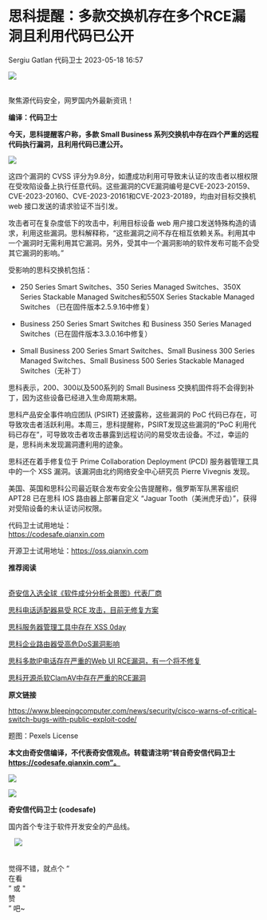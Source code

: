 #  思科提醒：多款交换机存在多个RCE漏洞且利用代码已公开   
Sergiu Gatlan  代码卫士   2023-05-18 16:57  
  
![](https://mmbiz.qpic.cn/mmbiz_gif/Az5ZsrEic9ot90z9etZLlU7OTaPOdibteeibJMMmbwc29aJlDOmUicibIRoLdcuEQjtHQ2qjVtZBt0M5eVbYoQzlHiaw/640?wx_fmt=gif "")  
  
   
聚焦源代码安全，网罗国内外最新资讯！  
  
**编译：代码卫士**  
  
**今天，思科提醒客户称，多款 Small Business 系列交换机中存在四个严重的远程代码执行漏洞，且利用代码已遭公开。**  
  
![](https://mmbiz.qpic.cn/mmbiz_png/oBANLWYScMRHfm8vWJdpibTYFqHIYGKV2XXdT7qxzzGWGws0kGhlFQrZmfunCeJsdxZ73e2z1eCOop9pIypbhPA/640?wx_fmt=png "")  
  
  
这四个漏洞的 CVSS 评分为9.8分，如遭成功利用可导致未认证的攻击者以根权限在受攻陷设备上执行任意代码。这些漏洞的CVE漏洞编号是CVE-2023-20159、CVE-2023-20160、CVE-2023-20161和CVE-2023-20189，均由对目标交换机 web 接口发送的请求验证不当引发。  
  
攻击者可在复杂度低下的攻击中，利用目标设备 web 用户接口发送特殊构造的请求，利用这些漏洞。思科解释称，“这些漏洞之间不存在相互依赖关系。利用其中一个漏洞时无需利用其它漏洞。另外，受其中一个漏洞影响的软件发布可能不会受其它漏洞的影响。”  
  
受影响的思科交换机包括：  
  
- 250 Series Smart Switches、350 Series Managed Switches、350X Series Stackable Managed Switches和550X Series Stackable Managed Switches （已在固件版本2.5.9.16中修复）  
  
- Business 250 Series Smart Switches 和 Business 350 Series Managed Switches（已在固件版本3.3.0.16中修复）  
  
- Small Business 200 Series Smart Switches、Small Business 300 Series Managed Switches、Small Business 500 Series Stackable Managed Switches（无补丁）  
  
  
  
思科表示，200、300以及500系列的 Small Business 交换机固件将不会得到补丁，因为这些设备已经进入生命周期末期。  
  
思科产品安全事件响应团队 (PSIRT) 还披露称，这些漏洞的 PoC 代码已存在，可导致攻击者活跃利用。本周三，思科提醒称，PSIRT发现这些漏洞的“PoC 利用代码已存在”，可导致攻击者攻击暴露到远程访问的易受攻击设备。不过，幸运的是，思科尚未发现漏洞遭利用的迹象。  
  
思科还在着手修复位于 Prime Collaboration Deployment (PCD) 服务器管理工具中的一个 XSS 漏洞。该漏洞由北约网络安全中心研究员 Pierre Vivegnis 发现。  
  
美国、英国和思科公司最近联合发布安全公告提醒称，俄罗斯军队黑客组织 APT28 已在思科 IOS 路由器上部署自定义 “Jaguar Tooth（美洲虎牙齿）”，获得对受陷设备的未认证访问权限。  
  
  
代码卫士试用地址：  
https://codesafe.qianxin.com  
  
开源卫士试用地址：https://oss.qianxin.com  
  
  
  
  
  
  
  
  
  
  
  
  
**推荐阅读**  
  
[](http://mp.weixin.qq.com/s?__biz=MzI2NTg4OTc5Nw==&mid=2247511052&idx=3&sn=fb116392e405ae62e6c339117fffdb59&chksm=ea949d66dde31470758b6ee8f9dbecdb67ef6c0c8af277f26b83b60dbac95748d28db787a4b4&scene=21#wechat_redirect)  
[奇安信入选全球《软件成分分析全景图》代表厂商](http://mp.weixin.qq.com/s?__biz=MzI2NTg4OTc5Nw==&mid=2247515374&idx=1&sn=8b491039bc40f1e5d4e1b29d8c95f9e7&chksm=ea948d84dde30492f8a6c9953f69dbed1f483b6bc9b4480cab641fbc69459d46bab41cdc4859&scene=21#wechat_redirect)  
  
  
[思科电话适配器易受 RCE 攻击，目前无修复方案](http://mp.weixin.qq.com/s?__biz=MzI2NTg4OTc5Nw==&mid=2247516392&idx=2&sn=30f06254fcca6feb3228b78389c85056&chksm=ea94b182dde338944d1c48c872c538f5333e8de4ceb4594aede8579d82c069df184557fca031&scene=21#wechat_redirect)  
  
  
[思科服务器管理工具中存在 XSS 0day](http://mp.weixin.qq.com/s?__biz=MzI2NTg4OTc5Nw==&mid=2247516356&idx=1&sn=3a870e38244c8f43090fe23f54c81fa7&chksm=ea94b1aedde338b8242499091a2cb37dec7924bffa0bde2f1dc62c5d42e10242fb0125850d86&scene=21#wechat_redirect)  
  
  
[思科企业路由器受高危DoS漏洞影响](http://mp.weixin.qq.com/s?__biz=MzI2NTg4OTc5Nw==&mid=2247515885&idx=1&sn=8bd8588f210b0b78430ead9ac6d5eeb1&chksm=ea948f87dde30691621e2aadd60a0a45bf17ed8880497e1c1b6489d2b57c7f52806f896318c4&scene=21#wechat_redirect)  
  
  
[思科多款IP电话存在严重的Web UI RCE漏洞，有一个将不修复](http://mp.weixin.qq.com/s?__biz=MzI2NTg4OTc5Nw==&mid=2247515804&idx=1&sn=3584a336f62d0ca3a0fde7fe3f9bd5dd&chksm=ea948ff6dde306e0cd113b8566d71e3afaca9efd2a9a141cc0a9126b8e84380d067a6405ab9f&scene=21#wechat_redirect)  
  
  
[思科开源杀软ClamAV中存在严重的RCE漏洞](http://mp.weixin.qq.com/s?__biz=MzI2NTg4OTc5Nw==&mid=2247515647&idx=2&sn=704411c89c34c85e52e2ad18ff0fb77c&chksm=ea948c95dde305838410d09bd123fd529f7be43231802fc228e4300929816f4adb5d4f72007e&scene=21#wechat_redirect)  
  
  
  
  
**原文链接**  
  
  
https://www.bleepingcomputer.com/news/security/cisco-warns-of-critical-switch-bugs-with-public-exploit-code/  
  
  
题图：Pexels License  
  
  
**本文由奇安信编译，不代表奇安信观点。转载请注明“转自奇安信代码卫士 https://codesafe.qianxin.com”。**  
  
  
  
  
![](https://mmbiz.qpic.cn/mmbiz_jpg/oBANLWYScMSf7nNLWrJL6dkJp7RB8Kl4zxU9ibnQjuvo4VoZ5ic9Q91K3WshWzqEybcroVEOQpgYfx1uYgwJhlFQ/640?wx_fmt=jpeg "")  
  
![](https://mmbiz.qpic.cn/mmbiz_jpg/oBANLWYScMSN5sfviaCuvYQccJZlrr64sRlvcbdWjDic9mPQ8mBBFDCKP6VibiaNE1kDVuoIOiaIVRoTjSsSftGC8gw/640?wx_fmt=jpeg "")  
  
**奇安信代码卫士 (codesafe)**  
  
国内首个专注于软件开发安全的产品线。  
  
   ![](https://mmbiz.qpic.cn/mmbiz_gif/oBANLWYScMQ5iciaeKS21icDIWSVd0M9zEhicFK0rbCJOrgpc09iaH6nvqvsIdckDfxH2K4tu9CvPJgSf7XhGHJwVyQ/640?wx_fmt=gif "")  
  
   
觉得不错，就点个 “  
在看  
” 或 "  
赞  
” 吧~  
  
